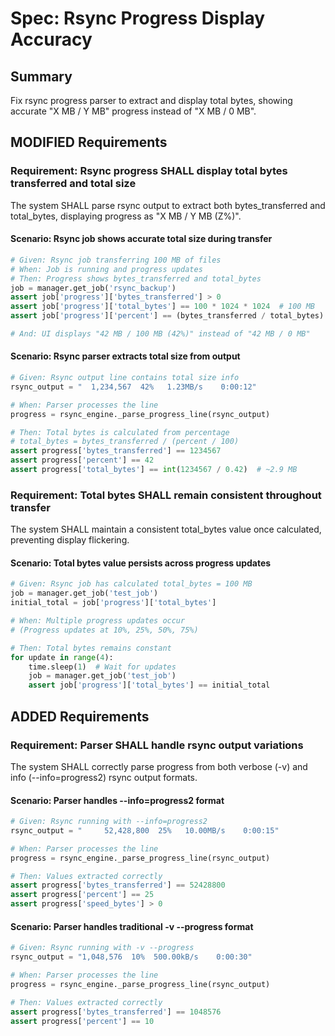 # Spec: Rsync Progress Display Accuracy

## Summary
Fix rsync progress parser to extract and display total bytes, showing accurate "X MB / Y MB" progress instead of "X MB / 0 MB".

## MODIFIED Requirements

### Requirement: Rsync progress SHALL display total bytes transferred and total size
The system SHALL parse rsync output to extract both bytes_transferred and total_bytes, displaying progress as "X MB / Y MB (Z%)".

#### Scenario: Rsync job shows accurate total size during transfer
```python
# Given: Rsync job transferring 100 MB of files
# When: Job is running and progress updates
# Then: Progress shows bytes_transferred and total_bytes
job = manager.get_job('rsync_backup')
assert job['progress']['bytes_transferred'] > 0
assert job['progress']['total_bytes'] == 100 * 1024 * 1024  # 100 MB
assert job['progress']['percent'] == (bytes_transferred / total_bytes) * 100

# And: UI displays "42 MB / 100 MB (42%)" instead of "42 MB / 0 MB"
```

#### Scenario: Rsync parser extracts total size from output
```python
# Given: Rsync output line contains total size info
rsync_output = "  1,234,567  42%   1.23MB/s    0:00:12"

# When: Parser processes the line
progress = rsync_engine._parse_progress_line(rsync_output)

# Then: Total bytes is calculated from percentage
# total_bytes = bytes_transferred / (percent / 100)
assert progress['bytes_transferred'] == 1234567
assert progress['percent'] == 42
assert progress['total_bytes'] == int(1234567 / 0.42)  # ~2.9 MB
```

### Requirement: Total bytes SHALL remain consistent throughout transfer
The system SHALL maintain a consistent total_bytes value once calculated, preventing display flickering.

#### Scenario: Total bytes value persists across progress updates
```python
# Given: Rsync job has calculated total_bytes = 100 MB
job = manager.get_job('test_job')
initial_total = job['progress']['total_bytes']

# When: Multiple progress updates occur
# (Progress updates at 10%, 25%, 50%, 75%)

# Then: Total bytes remains constant
for update in range(4):
    time.sleep(1)  # Wait for updates
    job = manager.get_job('test_job')
    assert job['progress']['total_bytes'] == initial_total
```

## ADDED Requirements

### Requirement: Parser SHALL handle rsync output variations
The system SHALL correctly parse progress from both verbose (-v) and info (--info=progress2) rsync output formats.

#### Scenario: Parser handles --info=progress2 format
```python
# Given: Rsync running with --info=progress2
rsync_output = "     52,428,800  25%   10.00MB/s    0:00:15"

# When: Parser processes the line
progress = rsync_engine._parse_progress_line(rsync_output)

# Then: Values extracted correctly
assert progress['bytes_transferred'] == 52428800
assert progress['percent'] == 25
assert progress['speed_bytes'] > 0
```

#### Scenario: Parser handles traditional -v --progress format
```python
# Given: Rsync running with -v --progress
rsync_output = "1,048,576  10%  500.00kB/s    0:00:30"

# When: Parser processes the line
progress = rsync_engine._parse_progress_line(rsync_output)

# Then: Values extracted correctly
assert progress['bytes_transferred'] == 1048576
assert progress['percent'] == 10
```

